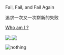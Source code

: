Fail, Fail, and Fail Again

追求一次又一次崭新的失败

[Who am I ?](https://lionelsy.github.io/)

<a href="https://github.com/anuraghazra/github-readme-stats">  
  <img align="center" src="https://github-readme-stats.vercel.app/api?username=Lionelsy&count_private=true&show_icons=true&include_all_commits=true&hide_border=true&hide_title=true&theme=merko" /> 
</a> 

<a href="https://github.com/anuraghazra/github-readme-stats">   
  <img align="center" src="https://github-readme-stats.vercel.app/api/top-langs/?username=Lionelsy&hide_title=true&hide_border=true&hide=jupyter%20notebook&theme=highcontrast" /> 
</a>

![nothing](https://visitor-badge.laobi.icu/badge?page_id=lionelsy)

